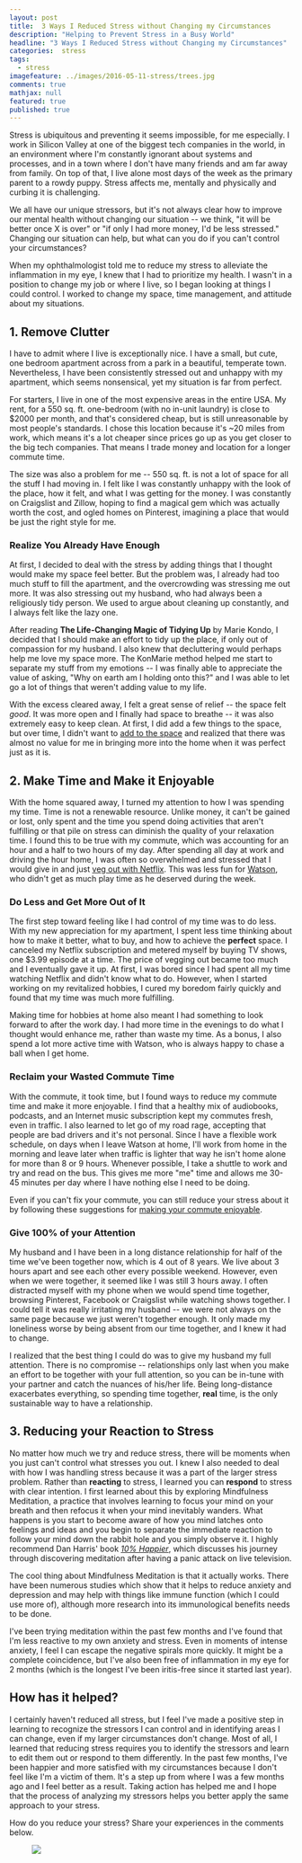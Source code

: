 ```yaml
---
layout: post
title:  3 Ways I Reduced Stress without Changing my Circumstances
description: "Helping to Prevent Stress in a Busy World"
headline: "3 Ways I Reduced Stress without Changing my Circumstances"
categories:  stress
tags: 
  - stress
imagefeature: ../images/2016-05-11-stress/trees.jpg
comments: true
mathjax: null
featured: true
published: true
---
```

Stress is ubiquitous and preventing it seems impossible, for me especially. I work in Silicon Valley at one of the biggest tech companies in the world, in an environment where I'm constantly ignorant about systems and processes, and in a town where I don't have many friends and am far away from family. On top of that, I live alone most days of the week as the primary parent to a rowdy puppy. Stress affects me, mentally and physically and curbing it is challenging.

We all have  our unique stressors, but it's not always clear how to improve our mental health without changing our situation -- we think, "it will be better once X is over" or "if only I had more money, I'd be less stressed." Changing our situation can help, but what can you do if you can't control your circumstances?

When my ophthalmologist told me to reduce my stress to alleviate the inflammation in my eye, I knew that I had to prioritize my health. I wasn't in a position to change my job or where I live, so I began looking at things I could control. I worked to change my space, time management, and attitude about my situations.

## 1. Remove Clutter
I have to admit where I live is exceptionally nice. I have a small, but cute, one bedroom apartment across from a park in a beautiful, temperate town. Nevertheless, I have been consistently stressed out and unhappy with my apartment, which seems nonsensical, yet my situation is far from perfect.

For starters, I live in one of the most expensive areas in the entire USA. My rent, for a 550 sq. ft. one-bedroom (with no in-unit laundry) is close to $2000 per month, and that's considered cheap, but is still unreasonable by most people's standards. I chose this location because it's ~20 miles from work, which means it's a lot cheaper since prices go up as you get closer to the big tech companies. That means I trade money and location for a longer commute time. 

The size was also a problem for me -- 550 sq. ft. is not a lot of space for all the stuff I had moving in. I felt like I was constantly unhappy with the look of the place, how it felt, and what I was getting for the money. I was constantly on Craigslist and Zillow, hoping to find a magical gem which was actually worth the cost, and ogled homes on Pinterest, imagining a place that would be just the right style for me.

### Realize You Already Have Enough
At first, I decided to deal with the stress by adding things that I thought would make my space feel better. But the problem was, I already had too much stuff to fill the apartment, and the overcrowding was stressing me out more. It was also stressing out my husband, who had always been a religiously tidy person. We used to argue about cleaning up constantly, and I always felt like the lazy one.

After reading **The Life-Changing Magic of Tidying Up** by Marie Kondo, I decided that I should make an effort to tidy up the place, if only out of compassion for my husband. I also knew that decluttering would perhaps help me love my space more. The KonMarie method helped me start to separate my stuff from my emotions -- I was finally able to appreciate the value of asking, "Why on earth am I holding onto this?" and I was able to let go a lot of things that weren't adding value to my life.

With the excess cleared away, I felt a great sense of relief -- the space felt *good*. It was more open and I finally had space to breathe -- it was also extremely easy to keep clean. At first, I did add a few things to the space, but over time, I didn't want to [add to the space](http://dontshootthealbatross.com/minimalism/similicity-sophistication) and realized that there was almost no value for me in bringing more into the home when it was perfect just as it is.

## 2. Make Time and Make it Enjoyable
With the home squared away, I turned my attention to how I was spending my time. Time is not a renewable resource. Unlike money, it can't be gained or lost, only spent and the time you spend doing activities that aren't fulfilling or that pile on stress can diminish the quality of your relaxation time. I found this to be true with my commute, which was accounting for an hour and a half to two hours of my day. After spending all day at work and driving the hour home, I was often so overwhelmed and stressed that I would give in and just [veg out with Netflix](http://dontshootthealbatross.com/minimalism/hobbies/lifestlye/netflix-sabbatical). This was less fun for [Watson](https://www.instagram.com/elementary_cardi/), who didn't get as much play time as he deserved during the week.

### Do Less and Get More Out of It
The first step toward feeling like I had control of my time was to do less. With my new appreciation for my apartment, I spent less time thinking about how to make it better, what to buy, and how to achieve the **perfect** space. I canceled my Netflix subscription and metered myself by buying TV shows, one $3.99 episode at a time. The price of vegging out became too much and I eventually gave it up. At first, I was bored since I had spent all my time watching Netflix and didn't know what to do. However, when I started working on my revitalized hobbies, I cured my boredom fairly quickly and found that my time was much
more fulfilling.

Making time for hobbies at home also meant I had something to look forward to after the work day. I had more time in the evenings to do what I thought would enhance me, rather than waste my time. As a bonus,  I also spend a lot more active time with Watson, who is always happy to chase a ball when I get home.

### Reclaim your  Wasted Commute Time
With the commute, it took time, but I found ways to reduce my commute time and make it more enjoyable. I find that a healthy mix of audiobooks, podcasts, and an Internet music subscription kept my commutes fresh, even in traffic. I also learned to let go of my road rage, accepting that people are bad drivers and it's not personal. Since I have a flexible work schedule, on days when I leave Watson at home, I'll work from home in the morning and leave later when traffic is lighter that way he isn't home alone for more than 8 or 9 hours. Whenever possible, I take a shuttle to work and try and read on the bus. This gives me more "me" time and allows me 30-45 minutes per day where I have nothing else I need to be doing. 

Even if you can't fix your commute, you can still reduce your stress about it by following these suggestions for [making your commute enjoyable](http://www.autoinsurancecenter.com/6-ways-to-reduce-commuter-stress.htm).

### Give 100% of your Attention
My husband and I have been in a long distance relationship for half of the time we've been together now, which is 4 out of 8 years. We live about 3 hours apart and see each other every possible weekend. However, even when we were together, it seemed like I was still 3 hours away. I often distracted myself with my phone when we would spend time together, browsing Pinterest, Facebook or Craigslist while watching shows together. I could tell it was really irritating my husband -- we were not always on the same page because we just weren't together enough. It only made my loneliness worse by being absent from our time together, and I knew it had to change.

I realized that the best thing I could do was to give my husband my full attention. There is no compromise -- relationships only last when you make an effort to be together with your full attention, so you can be in-tune with your partner and catch the nuances of his/her life. Being long-distance exacerbates everything, so spending time together, **real** time, is the only sustainable way to have a relationship.

## 3. Reducing your Reaction to Stress
No matter how much we try and reduce stress, there will be moments when you just can't control what stresses you out. I knew I also needed to deal with how I was handling stress because it was a part of the larger stress problem. Rather than **reacting** to stress, I learned you can **respond** to stress with clear intention. I first learned about this by exploring Mindfulness Meditation, a practice that involves learning to focus your mind on your breath and then refocus it when your mind inevitably wanders. What happens is you start to become aware of how you mind latches onto feelings and ideas and you begin to separate the immediate reaction to follow your mind down the rabbit hole and you simply observe it. I highly recommend Dan Harris' book [*10% Happier*](https://www.goodreads.com/book/show/18505796-10-happier?from_new_nav=true&ac=1&from_search=true), which discusses his journey through discovering meditation after having a panic attack on live television.

The cool thing about Mindfulness Meditation is that it actually works. There have been numerous studies which show that it helps to reduce anxiety and depression and may help with things like immune function (which I could use more of), although more research into its immunological benefits needs to be done.

I've been trying meditation within the past few months and I've found that I'm less reactive to my own anxiety and stress. Even in moments of intense anxiety, I feel I can escape the negative spirals more quickly. It might be a complete coincidence, but I've also been free of inflammation in my eye for 2 months (which is the longest I've been iritis-free since it started last year). 

## How has it helped?
I certainly haven't reduced all stress, but I feel I've made a positive step in learning to recognize the stressors I can control and in identifying areas I can change, even if my larger circumstances don't change. Most of all, I learned that reducing stress requires you to identify the stressors and learn to edit them out or respond to them differently. In the past few months, I've been happier and more satisfied with my circumstances because I don't feel like I'm a victim of them. It's a step up from where I was a few months ago and I feel better as a result. Taking action has helped me and I hope that the process of analyzing my stressors helps you better apply the same approach to your stress. 

How do you reduce your stress? Share your experiences in the comments below.

<figure>
	<a href="{{ site.url }}/images/2016-05-11-stress/stress-reduce.jpg"><img src="{{ site.url }}/images/2016-05-11-stress/stress-reduce.jpg"></a>
</figure>

